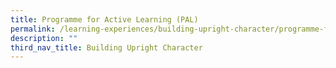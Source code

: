 ```yaml
---
title: Programme for Active Learning (PAL)
permalink: /learning-experiences/building-upright-character/programme-for-active-learning-pal/
description: ""
third_nav_title: Building Upright Character
---
```

